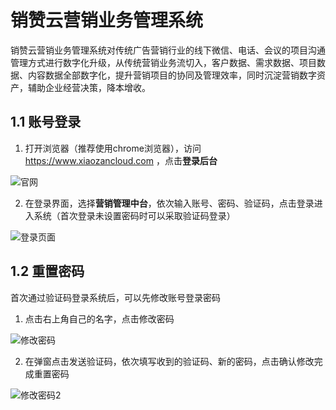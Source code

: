 # 销赞云营销业务管理系统

销赞云营销业务管理系统对传统广告营销行业的线下微信、电话、会议的项目沟通管理方式进行数字化升级，从传统营销业务流切入，客户数据、需求数据、项目数据、内容数据全部数字化，提升营销项目的协同及管理效率，同时沉淀营销数字资产，辅助企业经营决策，降本增收。

## 1.1 账号登录

1. 打开浏览器（推荐使用chrome浏览器），访问 https://www.xiaozancloud.com ，点击**登录后台**

![官网](https://dm-1303208826.cos.ap-guangzhou.myqcloud.com/chm/1/web.png)

2. 在登录界面，选择**营销管理中台**，依次输入账号、密码、验证码，点击登录进入系统（首次登录未设置密码时可以采取验证码登录）

![登录页面](https://dm-1303208826.cos.ap-guangzhou.myqcloud.com/chm/1/login.png)

## 1.2 重置密码

首次通过验证码登录系统后，可以先修改账号登录密码

1. 点击右上角自己的名字，点击修改密码

![修改密码](https://dm-1303208826.cos.ap-guangzhou.myqcloud.com/chm/1/pw1.png)

2. 在弹窗点击发送验证码，依次填写收到的验证码、新的密码，点击确认修改完成重置密码

![修改密码2](https://dm-1303208826.cos.ap-guangzhou.myqcloud.com/chm/1/pw2.png)